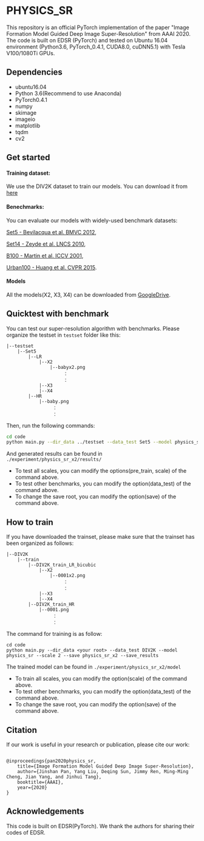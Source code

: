 # PHYSICS_SR

This repository is an official PyTorch implementation of the paper "Image Formation Model Guided Deep Image Super-Resolution" from AAAI 2020.  
The code is built on EDSR (PyTorch) and tested on Ubuntu 16.04 environment (Python3.6, PyTorch_0.4.1, CUDA8.0, cuDNN5.1) with Tesla V100/1080Ti GPUs.


## Dependencies
* ubuntu16.04
* Python 3.6(Recommend to use Anaconda)
* PyTorch0.4.1
* numpy
* skimage
* imageio
* matplotlib
* tqdm
* cv2 

## Get started

#### Training dataset:
We use the DIV2K dataset to train our models. You can download it from [here](https://data.vision.ee.ethz.ch/cvl/DIV2K/)

#### Benechmarks:
You can evaluate our models with widely-used benchmark datasets:

[Set5 - Bevilacqua et al. BMVC 2012](http://people.rennes.inria.fr/Aline.Roumy/results/SR_BMVC12.html),

[Set14 - Zeyde et al. LNCS 2010](https://sites.google.com/site/romanzeyde/research-interests),

[B100 - Martin et al. ICCV 2001](https://www2.eecs.berkeley.edu/Research/Projects/CS/vision/bsds/),

[Urban100 - Huang et al. CVPR 2015](https://sites.google.com/site/jbhuang0604/publications/struct_sr).

#### Models
All the models(X2, X3, X4) can be downloaded from [GoogleDrive](https://drive.google.com/open?id=1ns0zFBZgOCFxafBALRq7_wO-jrUZqNfH).

## Quicktest with benchmark
You can test our super-resolution algorithm with benchmarks. Please organize the testset in  ``testset`` folder like this:  
```
|--testset  
    |--Set5  
        |--LR
            |--X2
                |--babyx2.png  
                     ：   
                     ： 
            |--X3
            |--X4
        |--HR
            |--baby.png  
                 ：   
                 ： 
```
    
Then, run the following commands:
```bash
cd code
python main.py --dir_data ../testset --data_test Set5 --model physics_sr --pre_train ../models/X2/model_best.pt --scale 2 --save physics_sr_x2 --save_results --test_only
```
And generated results can be found in ``./experiment/physics_sr_x2/results/``
  * To test all scales, you can modify the options(pre_train, scale) of the command above.  
  * To test other benchmarks, you can modify the option(data_test) of the command above.   
  * To change the save root, you can modify the option(save) of the command above.  
  

## How to train
If you have downloaded the trainset, please make sure that the trainset has been organized as follows:
```
|--DIV2K
    |--train  
        |--DIV2K_train_LR_bicubic
            |--X2
                |--0001x2.png  
                     ：   
                     ： 
            |--X3
            |--X4
        |--DIV2K_train_HR
            |--0001.png  
                 ：   
                 ： 
```
The command for training is as follow:
```
cd code
python main.py --dir_data <your root> --data_test DIV2K --model physics_sr --scale 2 --save physics_sr_x2 --save_results
```
The trained model can be found in ``./experiment/physics_sr_x2/model``
  * To train all scales, you can modify the option(scale) of the command above.  
  * To test other benchmarks, you can modify the option(data_test) of the command above.   
  * To change the save root, you can modify the option(save) of the command above.  


## Citation
If our work is useful in your research or publication, please cite our work:
```

@inproceedings{pan2020physics_sr,
    title={Image Formation Model Guided Deep Image Super-Resolution},
    author={Jinshan Pan, Yang Liu, Deqing Sun, Jimmy Ren, Ming-Ming Cheng, Jian Yang, and Jinhui Tang},
    booktitle={AAAI},
    year={2020}
}
```

## Acknowledgements
This code is built on EDSR(PyTorch). We thank the authors for sharing their codes of EDSR.
